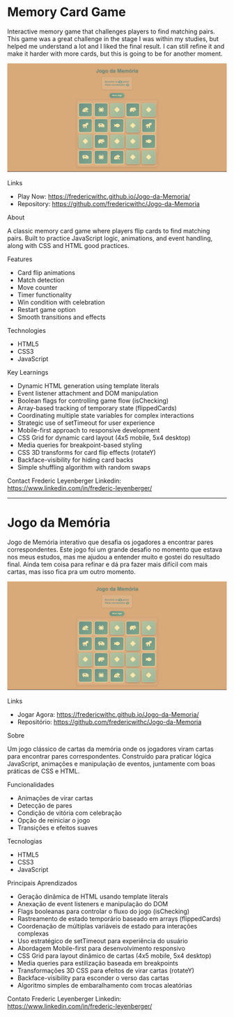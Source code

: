 
# Memory Card Game

Interactive memory game that challenges players to find matching pairs. This game was a great challenge in the stage I was within my studies, but helped me understand a lot and I liked the final result. I can still refine it and make it harder with more cards, but this is going to be for another moment.

![Memory Game Screenshot](./Screenshot.png)

Links

- Play Now: https://fredericwithc.github.io/Jogo-da-Memoria/
- Repository: https://github.com/fredericwithc/Jogo-da-Memoria

About

A classic memory card game where players flip cards to find matching pairs. Built to practice JavaScript logic, animations, and event handling, along with CSS and HTML good practices.

Features

- Card flip animations
- Match detection
- Move counter
- Timer functionality
- Win condition with celebration
- Restart game option
- Smooth transitions and effects

Technologies

- HTML5
- CSS3
- JavaScript

Key Learnings

- Dynamic HTML generation using template literals
- Event listener attachment and DOM manipulation
- Boolean flags for controlling game flow (isChecking)
- Array-based tracking of temporary state (flippedCards)
- Coordinating multiple state variables for complex interactions
- Strategic use of setTimeout for user experience
- Mobile-first approach to responsive development
- CSS Grid for dynamic card layout (4x5 mobile, 5x4 desktop)
- Media queries for breakpoint-based styling
- CSS 3D transforms for card flip effects (rotateY)
- Backface-visibility for hiding card backs
- Simple shuffling algorithm with random swaps

Contact
Frederic Leyenberger
Linkedin: https://www.linkedin.com/in/frederic-leyenberger/

------------------------------------------------------------------------------------------------------------------

# Jogo da Memória

Jogo de Memória interativo que desafia os jogadores a encontrar pares correspondentes. Este jogo foi um grande desafio no momento que estava nos meus estudos, mas me ajudou a entender muito e gostei do resultado final. Ainda tem coisa para refinar e dá pra fazer mais difícil com mais cartas, mas isso fica pra um outro momento.

![Memory Game Screenshot](./Screenshot.png)

Links

- Jogar Agora: https://fredericwithc.github.io/Jogo-da-Memoria/
- Repositório: https://github.com/fredericwithc/Jogo-da-Memoria

Sobre

Um jogo clássico de cartas da memória onde os jogadores viram cartas para encontrar pares correspondentes. Construído para praticar lógica JavaScript, animações e manipulação de eventos, juntamente com boas práticas de CSS e HTML.

Funcionalidades

- Animações de virar cartas
- Detecção de pares
- Condição de vitória com celebração
- Opção de reiniciar o jogo
- Transições e efeitos suaves

Tecnologias

- HTML5
- CSS3
- JavaScript

Principais Aprendizados

- Geração dinâmica de HTML usando template literals
- Anexação de event listeners e manipulação do DOM
- Flags booleanas para controlar o fluxo do jogo (isChecking)
- Rastreamento de estado temporário baseado em arrays (flippedCards)
- Coordenação de múltiplas variáveis de estado para interações complexas
- Uso estratégico de setTimeout para experiência do usuário
- Abordagem Mobile-first para desenvolvimento responsivo
- CSS Grid para layout dinâmico de cartas (4x5 mobile, 5x4 desktop)
- Media queries para estilização baseada em breakpoints
- Transformações 3D CSS para efeitos de virar cartas (rotateY)
- Backface-visibility para esconder o verso das cartas
- Algoritmo simples de embaralhamento com trocas aleatórias

Contato
Frederic Leyenberger
Linkedin: https://www.linkedin.com/in/frederic-leyenberger/
